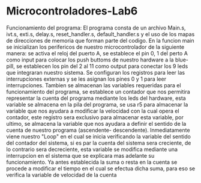 # Microcontroladores-Lab6

Funcionamiento del programa:
El programa consta de un archivo Main.s, ivt.s, exti.s, delay.s, reset_handler.s, default_handler.s y el uso de los mapas de direcciones de memoria que forman parte del codigo. En la funcion main se inicializan los perifericos de nuestro microcontrolador de la siguiente manera: se activa el reloj del puerto A, se establece el pin 0, 1 del perto A como input para colocar los push buttoms de nuestro hardware a la blue-pill, se establecen los pin del 2 al 11 como output para conectar los 9 leds que integraran nuestro sistema. Se configuran los registros para leer las interrupciones externas y se les asignan los pines 0 y 1 para leer interrupciones. Tambien se almacenan las variables requeridas para el funcionamiento del programa, se establece un contador que nos permitira representar la cuenta del programa mediante los leds del hardware, esta variable se almacena en la pila del programa, se usa r5 para almacenar la variable que nos ayudara a modificar la velocidad con la cual opera el contador, este registro sera exclusivo para almacenar esta variable, por ultimo, se almacena la variable que nos ayudara a definir el sentido de la cuenta de nuestro programa (ascendente- descendente). Inmediatamente viene nuestro "Loop" en el cual se inicia verificando la variable del sentido del contador del sistema, si es par la cuenta del sistema sera creciente, de lo contrario sera decreciente, esta variable se modifica mediante una interrupcion en el sistema que se explicara mas adelante su funcionamiento. Ya antes establecida la suma o resta en la cuenta se procede a modificar el tiempo en el cual se efectua dicha suma, para eso se verifica la variable de velocidad de la cuenta
